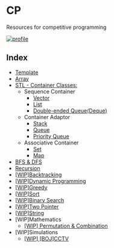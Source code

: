 # CP
Resources for competitive programming

[![profile](http://mazassumnida.wtf/api/v2/generate_badge?boj=msjeong)](https://www.acmicpc.net/user/msjeong)

## Index
* [Template](/template/)
* [Array](/array/)
* [STL - Container Classes:](/stl/)
    * Sequence Container
        * [Vector](/stl/vector/)
        * [List](/stl/list/)
        * [Double-ended Queue(Deque)](/stl/deque)
    * Container Adaptor
        * [Stack](/stl/stack/)
        * [Queue](/stl/queue/)
        * [Priority Queue](/stl/priority_queue_heap)
    * Associative Container
        * [Set](/stl/set/)
        * [Map](/stl/map/)
* [BFS & DFS](/bfs_dfs/)
* [Recursion](/recursion/)
* [[WIP]Backtracking](/backtracking)
* [[WIP]Dynamic Programming](/dp/)
* [[WIP]Greedy](/greedy/)
* [[WIP]Sort](/sort/)
* [[WIP]Binary Search](/binary_search)
* [[WIP]Two Pointer](/two_pointer/)
* [[WIP]String](/string/)
* [WIP]Mathematics
	* [[WIP] Permutation & Combination](#)
* [WIP]Simulations
	* [[WIP] [BOJ]CCTV](#)

